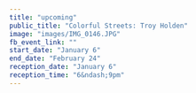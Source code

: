 ```yaml
---
title: "upcoming"
public_title: "Colorful Streets: Troy Holden"
image: "images/IMG_0146.JPG"
fb_event_link: ""
start_date: "January 6"
end_date: "February 24"
reception_date: "January 6"
reception_time: "6&ndash;9pm"
---
```



